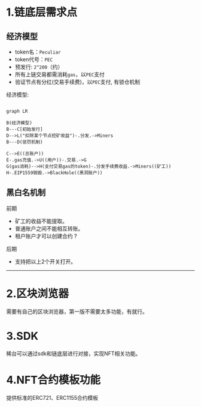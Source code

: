 # 1.链底层需求点


## 经济模型
- token名：`Peculiar`
- token代号：`PEC`
- 预发行: `2^200`（约）
- 所有上链交易都需消耗`gas`，以`PEC`支付
- 验证节点有分红(交易手续费)，以`PEC`支付, 有锁仓机制

经济模型:

```mermaid

graph LR

B(经济模型)
B---C[初始发行]
D-->L("扣除某个节点挖矿收益")-.分发.->Miners
B---D(惩罚机制)

C-->E((总账户))
E-.gas充值.->U((用户))-.交易.->G
G(gas消耗)-->H(支付交易gas的token)-.分发手续费收益.->Miners((矿工))
H-.EIP1559销毁.->BlackHole((黑洞账户))
```

## 黑白名机制

前期

- 矿工的收益不能提取。
- 普通账户之间不能相互转账。
- 租户账户才可以创建合约 ?

后期
- 支持把以上2个开关打开。


--------------------------------

# 2.区块浏览器

需要有自己的区块浏览器，第一版不需要太多功能，有就行。


# 3.SDK

稀台可以通过sdk和链底层进行对接，实现NFT相关功能。


# 4.NFT合约模板功能

提供标准的ERC721、ERC1155合约模板
